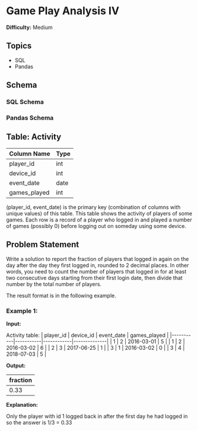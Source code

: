 # Game Play Analysis IV

**Difficulty:** Medium

## Topics
- SQL
- Pandas

## Schema

### SQL Schema

### Pandas Schema

## Table: Activity

| Column Name  | Type    |
|--------------|---------|
| player_id    | int     |
| device_id    | int     |
| event_date   | date    |
| games_played | int     |

(player_id, event_date) is the primary key (combination of columns with unique values) of this table. This table shows the activity of players of some games. Each row is a record of a player who logged in and played a number of games (possibly 0) before logging out on someday using some device.

## Problem Statement

Write a solution to report the fraction of players that logged in again on the day after the day they first logged in, rounded to 2 decimal places. In other words, you need to count the number of players that logged in for at least two consecutive days starting from their first login date, then divide that number by the total number of players.

The result format is in the following example.

### Example 1:

**Input:**

Activity table:
| player_id | device_id | event_date | games_played |
|-----------|-----------|------------|--------------|
| 1         | 2         | 2016-03-01 | 5            |
| 1         | 2         | 2016-03-02 | 6            |
| 2         | 3         | 2017-06-25 | 1            |
| 3         | 1         | 2016-03-02 | 0            |
| 3         | 4         | 2018-07-03 | 5            |

**Output:**

| fraction  |
|-----------|
| 0.33      |

**Explanation:**

Only the player with id 1 logged back in after the first day he had logged in so the answer is 1/3 = 0.33
